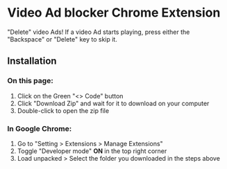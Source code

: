 # Video Ad blocker Chrome Extension

"Delete" video Ads! If a video Ad starts playing, press either the "Backspace" or "Delete" key to skip it.

## Installation

### On this page:

1. Click on the Green "<> Code" button
2. Click "Download Zip" and wait for it to download on your computer
3. Double-click to open the zip file

### In Google Chrome:

1. Go to "Setting > Extensions > Manage Extensions"
2. Toggle "Developer mode" **ON** in the top right corner
3. Load unpacked > Select the folder you downloaded in the steps above


